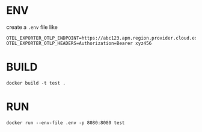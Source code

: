 # ENV

create a `.env` file like
```
OTEL_EXPORTER_OTLP_ENDPOINT=https://abc123.apm.region.provider.cloud.es.io:443
OTEL_EXPORTER_OTLP_HEADERS=Authorization=Bearer xyz456
```

# BUILD

`docker build -t test .`

# RUN

`docker run --env-file .env -p 8080:8080 test`
